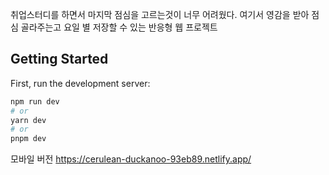 취업스터디를 하면서 마지막 점심을 고르는것이 너무 어려웠다.
여기서 영감을 받아 점심 골라주는고 요일 별 저장할 수 있는 반응형 웹 프로젝트

## Getting Started

First, run the development server:

```bash
npm run dev
# or
yarn dev
# or
pnpm dev
```
모바일 버전 https://cerulean-duckanoo-93eb89.netlify.app/
